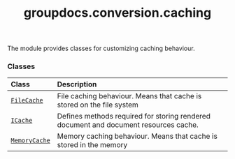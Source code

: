 ﻿---
title: groupdocs.conversion.caching
second_title: GroupDocs.Conversion for Python via .NET API References
description: 
type: docs
weight: 10
url: /python-net/groupdocs.conversion.caching/
is_root: false
---

The module provides classes for customizing caching behaviour.

### Classes
| Class | Description |
| :- | :- |
| [`FileCache`](/conversion/python-net/groupdocs.conversion.caching/filecache) | File caching behaviour. Means that cache is stored on the file system |
| [`ICache`](/conversion/python-net/groupdocs.conversion.caching/icache) | Defines methods required for storing rendered document and document resources сache. |
| [`MemoryCache`](/conversion/python-net/groupdocs.conversion.caching/memorycache) | Memory caching behaviour. Means that cache is stored in the memory |


